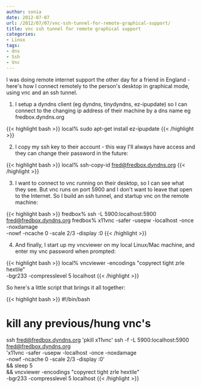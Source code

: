 ```yaml
---
author: sonia
date: 2012-07-07
url: /2012/07/07/vnc-ssh-tunnel-for-remote-graphical-support/
title: vnc ssh tunnel for remote graphical support
categories:
- Linux
tags:
- dns
- Ssh
- Vnc
---
```


I was doing remote internet support the other day for a friend in England - here's how I connect remotely to the person's desktop in graphical mode, using vnc and an ssh tunnel.

<!--more-->

1. I setup a dyndns client (eg dyndns, tinydyndns, ez-ipupdate) so I can connect to the changing ip address of their machine by a dns name eg fredbox.dyndns.org

{{< highlight bash >}}
local% sudo apt-get install ez-ipupdate
{{< /highlight >}}

2. I copy my ssh key to their account - this way I'll always have access and they can change their password in the future:

{{< highlight bash >}}
local% ssh-copy-id fred@fredbox.dyndns.org
{{< /highlight >}}

3. I want to connect to vnc running on their desktop, so I can see what they see. But vnc runs on port 5900 and I don't want to leave that open to the Internet. So I build an ssh tunnel, and startup vnc on the remote machine:

{{< highlight bash >}}
fredbox% ssh -L 5900:localhost:5900 fred@fredbox.dyndns.org
fredbox% x11vnc -safer -usepw -localhost -once -noxdamage \
         -nowf -ncache 0 -scale 2/3 -display :0
{{< /highlight >}}

4. And finally, I start up my vncviewer on my local Linux/Mac machine, and enter my vnc password when prompted:

{{< highlight bash >}}
local% vncviewer -encodings "copyrect tight zrle hextile" \
  -bgr233 -compresslevel 5 localhost
{{< /highlight >}}

So here's a little script that brings it all together:

{{< highlight bash >}}
#!/bin/bash
# kill any previous/hung vnc's
ssh fred@fredbox.dyndns.org 'pkill x11vnc'
ssh -f -L 5900:localhost:5900 fred@fredbox.dyndns.org \
    'x11vnc -safer -usepw -localhost -once -noxdamage \
      -nowf -ncache 0 -scale 2/3 -display :0' \
    && sleep 5 \
    && vncviewer -encodings "copyrect tight zrle hextile" \
         -bgr233 -compresslevel 5 localhost
{{< /highlight >}}
